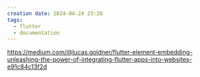 ```yaml
---
creation date: 2024-04-24 23:20
tags:
  - flutter
  - documentation
---
```

https://medium.com/@lucas.goldner/flutter-element-embedding-unleashing-the-power-of-integrating-flutter-apps-into-websites-e91c84c13f2d